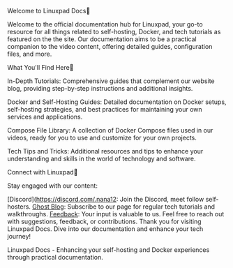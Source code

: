 Welcome to Linuxpad Docs🧩

Welcome to the official documentation hub for Linuxpad, your go-to resource for all things related to self-hosting, Docker, and tech tutorials as featured on the the site. Our documentation aims to be a practical companion to the video content, offering detailed guides, configuration files, and more.

What You'll Find Here🧩

In-Depth Tutorials: Comprehensive guides that complement our website blog, providing step-by-step instructions and additional insights.

Docker and Self-Hosting Guides: Detailed documentation on Docker setups, self-hosting strategies, and best practices for maintaining your own services and applications.

Compose File Library: A collection of Docker Compose files used in our videos, ready for you to use and customize for your own projects.

Tech Tips and Tricks: Additional resources and tips to enhance your understanding and skills in the world of technology and software.

Connect with Linuxpad🧩

Stay engaged with our content:

[Discord](https://discord.com/.nana12: Join the Discord, meet follow self-hosters.
[Ghost Blog](http://eepurl.com/iNQkk6): Subscribe to our page for regular tech tutorials and walkthroughs. 
[Feedback](https://us8.list-manage.com/survey?u=d9fefab1310fe187e815ceca4&id=eb052dfaa6&attribution=false): Your input is valuable to us. Feel free to reach out with suggestions, feedback, or contributions. Thank you for visiting Linuxpad Docs. Dive into our documentation and enhance your tech journey!

Linuxpad Docs - Enhancing your self-hosting and Docker experiences through practical documentation.
